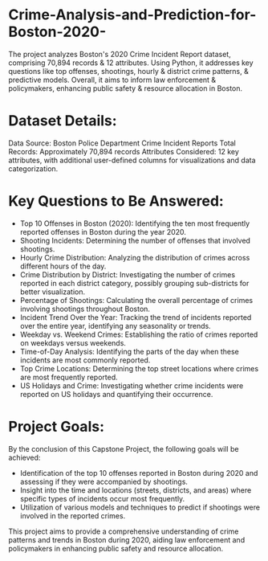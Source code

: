 # Crime-Analysis-and-Prediction-for-Boston-2020-
The project analyzes Boston's 2020 Crime Incident Report dataset, comprising 70,894 records &amp; 12 attributes. Using Python, it addresses key questions like top offenses, shootings, hourly &amp; district crime patterns, &amp; predictive models. Overall, it aims to inform law enforcement &amp; policymakers, enhancing public safety &amp; resource allocation in Boston.

# Dataset Details:
Data Source: Boston Police Department Crime Incident Reports
Total Records: Approximately 70,894 records
Attributes Considered: 12 key attributes, with additional user-defined columns for visualizations and data categorization.

# Key Questions to Be Answered:
- Top 10 Offenses in Boston (2020): Identifying the ten most frequently reported offenses in Boston during the year 2020.
- Shooting Incidents: Determining the number of offenses that involved shootings.
- Hourly Crime Distribution: Analyzing the distribution of crimes across different hours of the day.
- Crime Distribution by District: Investigating the number of crimes reported in each district category, possibly grouping sub-districts for better visualization.
- Percentage of Shootings: Calculating the overall percentage of crimes involving shootings throughout Boston.
- Incident Trend Over the Year: Tracking the trend of incidents reported over the entire year, identifying any seasonality or trends.
- Weekday vs. Weekend Crimes: Establishing the ratio of crimes reported on weekdays versus weekends.
- Time-of-Day Analysis: Identifying the parts of the day when these incidents are most commonly reported.
- Top Crime Locations: Determining the top street locations where crimes are most frequently reported.
- US Holidays and Crime: Investigating whether crime incidents were reported on US holidays and quantifying their occurrence.

# Project Goals:
By the conclusion of this Capstone Project, the following goals will be achieved:
- Identification of the top 10 offenses reported in Boston during 2020 and assessing if they were accompanied by shootings.
- Insight into the time and locations (streets, districts, and areas) where specific types of incidents occur most frequently.
- Utilization of various models and techniques to predict if shootings were involved in the reported crimes.

This project aims to provide a comprehensive understanding of crime patterns and trends in Boston during 2020, aiding law enforcement and policymakers in enhancing public safety and resource allocation.
